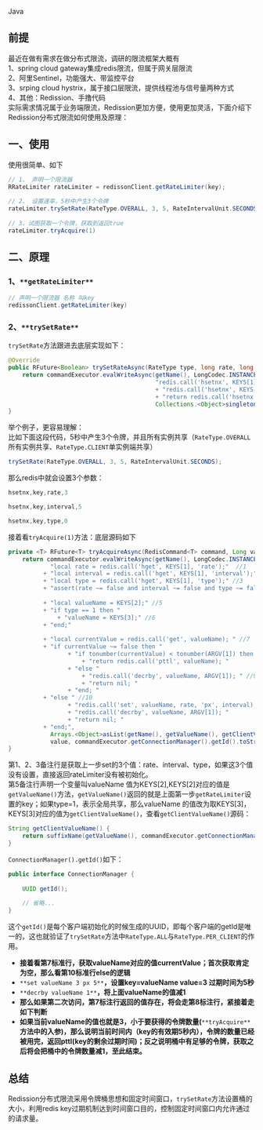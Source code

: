 Java
<a name="oWQf7"></a>
## 前提
最近在做有需求在做分布式限流，调研的限流框架大概有<br />1、spring cloud gateway集成redis限流，但属于网关层限流<br />2、阿里Sentinel，功能强大、带监控平台<br />3、srping cloud hystrix，属于接口层限流，提供线程池与信号量两种方式<br />4、其他：Redission、手撸代码<br />实际需求情况属于业务端限流，Redission更加方便，使用更加灵活，下面介绍下Redission分布式限流如何使用及原理：
<a name="ksoks"></a>
## 一、使用
使用很简单、如下
```java
// 1、 声明一个限流器
RRateLimiter rateLimiter = redissonClient.getRateLimiter(key);
 
// 2、 设置速率，5秒中产生3个令牌
rateLimiter.trySetRate(RateType.OVERALL, 3, 5, RateIntervalUnit.SECONDS);
 
// 3、试图获取一个令牌，获取到返回true
rateLimiter.tryAcquire(1)
```
<a name="lLkbk"></a>
## 二、原理
<a name="TROaY"></a>
### **1、**`**getRateLimiter**`
```java
// 声明一个限流器 名称 叫key
redissonClient.getRateLimiter(key)
```
<a name="HuJMp"></a>
### **2、**`**trySetRate**`
`trySetRate`方法跟进去底层实现如下：
```java
@Override
public RFuture<Boolean> trySetRateAsync(RateType type, long rate, long rateInterval, RateIntervalUnit unit) {
	return commandExecutor.evalWriteAsync(getName(), LongCodec.INSTANCE, RedisCommands.EVAL_BOOLEAN,
										  "redis.call('hsetnx', KEYS[1], 'rate', ARGV[1]);"
										  + "redis.call('hsetnx', KEYS[1], 'interval', ARGV[2]);"
										  + "return redis.call('hsetnx', KEYS[1], 'type', ARGV[3]);",
										  Collections.<Object>singletonList(getName()), rate, unit.toMillis(rateInterval), type.ordinal());
}
```
举个例子，更容易理解：<br />比如下面这段代码，5秒中产生3个令牌，并且所有实例共享（`RateType.OVERALL`所有实例共享、`RateType.CLIENT`单实例端共享）
```java
trySetRate(RateType.OVERALL, 3, 5, RateIntervalUnit.SECONDS);
```
那么redis中就会设置3个参数：
```java
hsetnx,key,rate,3

hsetnx,key,interval,5

hsetnx,key,type,0
```
接着看`tryAcquire(1)`方法：底层源码如下
```java
private <T> RFuture<T> tryAcquireAsync(RedisCommand<T> command, Long value) {
    return commandExecutor.evalWriteAsync(getName(), LongCodec.INSTANCE, command,
            "local rate = redis.call('hget', KEYS[1], 'rate');"  //1
          + "local interval = redis.call('hget', KEYS[1], 'interval');"  //2
          + "local type = redis.call('hget', KEYS[1], 'type');" //3
          + "assert(rate ~= false and interval ~= false and type ~= false, 'RateLimiter is not initialized')" //4
          
          + "local valueName = KEYS[2];" //5
          + "if type == 1 then "
              + "valueName = KEYS[3];" //6
          + "end;"
          
          + "local currentValue = redis.call('get', valueName); " //7
          + "if currentValue ~= false then " 
                 + "if tonumber(currentValue) < tonumber(ARGV[1]) then " //8
                     + "return redis.call('pttl', valueName); "
                 + "else "
                     + "redis.call('decrby', valueName, ARGV[1]); " //9
                     + "return nil; "
                 + "end; "
          + "else " //10
                 + "redis.call('set', valueName, rate, 'px', interval); " 
                 + "redis.call('decrby', valueName, ARGV[1]); "
                 + "return nil; "
          + "end;",
            Arrays.<Object>asList(getName(), getValueName(), getClientValueName()), 
            value, commandExecutor.getConnectionManager().getId().toString());
}
```
第1、2、3备注行是获取上一步set的3个值：rate、interval、type，如果这3个值没有设置，直接返回rateLimiter没有被初始化。<br />第5备注行声明一个变量叫valueName 值为KEYS[2],KEYS[2]对应的值是`getValueName()`方法，`getValueName()`返回的就是上面第一步`getRateLimiter`设置的key；如果type=1，表示全局共享，那么valueName 的值改为取KEYS[3]，KEYS[3]对应的值为`getClientValueName()`，查看`getClientValueName()`源码：
```java
String getClientValueName() {
	return suffixName(getValueName(), commandExecutor.getConnectionManager().getId().toString());
}
```
`ConnectionManager().getId()`如下：
```java
public interface ConnectionManager {
	
	UUID getId();
	
	// 省略...
}
```
这个`getId()`是每个客户端初始化的时候生成的UUID，即每个客户端的getId是唯一的，这也就验证了`trySetRate`方法中`RateType.ALL`与`RateType.PER_CLIENT`的作用。

- **接着看第7标准行，获取valueName对应的值currentValue；首次获取肯定为空，那么看第10标准行else的逻辑**
- `**set valueName 3 px 5**`**，设置key=valueName value=3 过期时间为5秒**
- `**decrby valueName 1**`**，将上面valueName的值减1**
- **那么如果第二次访问，第7标注行返回的值存在，将会走第8标注行，紧接着走如下判断**
- **如果当前valueName的值也就是3，小于要获得的令牌数量(**`**tryAcquire**`**方法中的入参)，那么说明当前时间内（key的有效期5秒内），令牌的数量已经被用完，返回pttl(key的剩余过期时间)；反之说明桶中有足够的令牌，获取之后将会把桶中的令牌数量减1，至此结束。**
<a name="txjCS"></a>
## 总结
Redission分布式限流采用令牌桶思想和固定时间窗口，`trySetRate`方法设置桶的大小，利用redis key过期机制达到时间窗口目的，控制固定时间窗口内允许通过的请求量。
